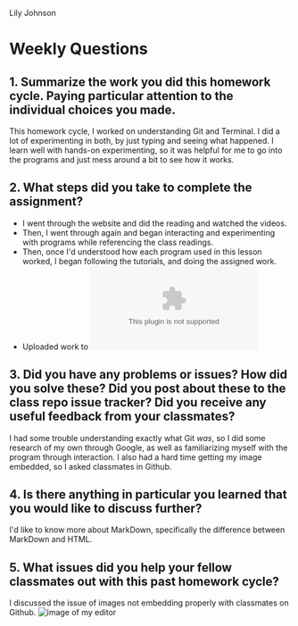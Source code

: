 Lily Johnson
# Weekly Questions
## 1. Summarize the work you did this homework cycle. Paying particular attention to the individual choices you made.
This homework cycle, I worked on understanding Git and Terminal. I did a lot of experimenting in both, by just typing and seeing what happened. I learn well with hands-on experimenting, so it was helpful for me to go into the programs and just mess around a bit to see how it works.
## 2. What steps did you take to complete the assignment?
- I went through the website and did the reading and watched the videos.
- Then, I went through again and began interacting and experimenting with programs while referencing the class readings.
- Then, once I'd understood how each program used in this lesson worked, I began following the tutorials, and doing the assigned work.
- Uploaded work to ![github](github.com)
## 3. Did you have any problems or issues? How did you solve these? Did you post about these to the class repo issue tracker? Did you receive any useful feedback from your classmates?
I had some trouble understanding exactly what Git *was*, so I did some research of my own through Google, as well as familiarizing myself with the program through interaction. I also had a hard time getting my image embedded, so I asked classmates in Github.
## 4. Is there anything in particular you learned that you would like to discuss further?
I'd like to know more about MarkDown, specifically the difference between MarkDown and HTML.
## 5. What issues did you help your fellow classmates out with this past homework cycle?
I discussed the issue of images not embedding properly with classmates on Github.
![image of my editor](../documents/myeditor.jpg)
